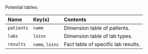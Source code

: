 Potential tables:

| Name | Key(s) | Contents |
| :--- | :----- | :------- |
| `patients` | `name` | Dimension table of patients. |
| `labs` | `loinc` | Dimension table of lab types. |
| `results` | `name`, `loinc` | Fact table of specific lab results. |
